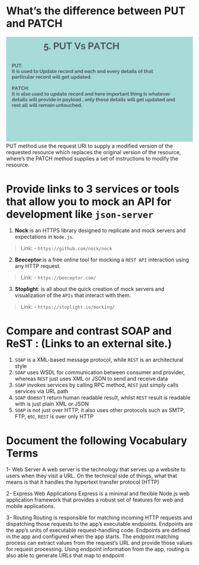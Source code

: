  
 # What’s the difference between PUT and PATCH
![](maxresdefault.jpg)
PUT method use the request URI to supply a modified version of the requested resource which replaces the original version of the resource, where’s the PATCH method supplies a set of instructions to modify the resource.

# Provide links to 3 services or tools that allow you to mock an API for development like `json-server`
1. **Nock**:is an HTTPS library designed to replicate and mock servers and expectations in `Node.js`.
>Link:
    - `https://github.com/nock/nock`
2. **Beeceptor**:is a free online tool for mocking a `REST API` interaction using any HTTP request. 
>Link:
    - `https://beeceptor.com/`
3.  **Stoplight**: is all about the quick creation of mock servers and visualization of the `APIs` that interact with them. 
>Link:
    - `https://stoplight.io/mocking/`

# Compare and contrast SOAP and ReST : (Links to an external site.)

1. `SOAP` is a XML-based message protocol, while `REST` is an architectural style
2. `SOAP` uses WSDL for communication between consumer and provider, whereas `REST` just uses XML or JSON to send and receive data
3. `SOAP` invokes services by calling RPC method, `REST` just simply calls services via URL path
4. `SOAP` doesn't return human readable result, whilst `REST` result is readable with is just plain XML or JSON
5. `SOAP` is not just over HTTP, it also uses other protocols such as SMTP, FTP, etc, `REST` is over only HTTP



# Document the following Vocabulary Terms

1- Web Server
A web server is the technology that serves up a website to users when they visit a URL. On the technical side of things, what that means is that it handles the hypertext transfer protocol (HTTP)

2- Express
Web Applications Express is a minimal and flexible Node.js web application framework that provides a robust set of features for web and mobile applications.

3- Routing
Routing is responsible for matching incoming HTTP requests and dispatching those requests to the app’s executable endpoints. Endpoints are the app’s units of executable request-handling code. Endpoints are defined in the app and configured when the app starts. The endpoint matching process can extract values from the request’s URL and provide those values for request processing. Using endpoint information from the app, routing is also able to generate URLs that map to endpoint